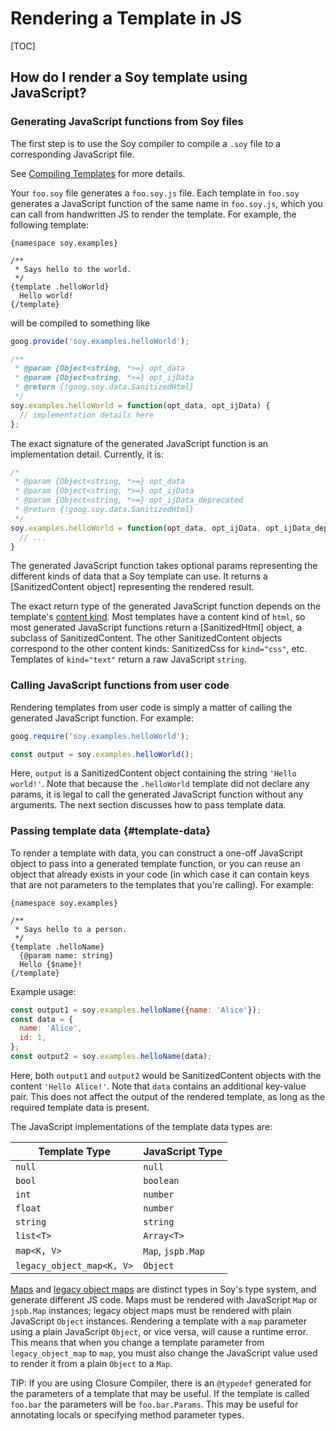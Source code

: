 # Rendering a Template in JS

[TOC]

## How do I render a Soy template using JavaScript?

### Generating JavaScript functions from Soy files

The first step is to use the Soy compiler to compile a `.soy` file to a
corresponding JavaScript file.

See [Compiling Templates](dir.md) for more details.

Your `foo.soy` file generates a `foo.soy.js` file. Each template in `foo.soy`
generates a JavaScript function of the same name in `foo.soy.js`, which you can
call from handwritten JS to render the template. For example, the following
template:

```soy
{namespace soy.examples}

/**
 * Says hello to the world.
 */
{template .helloWorld}
  Hello world!
{/template}
```

will be compiled to something like

```js
goog.provide('soy.examples.helloWorld');

/**
 * @param {Object<string, *>=} opt_data
 * @param {Object<string, *>=} opt_ijData
 * @return {!goog.soy.data.SanitizedHtml}
 */
soy.examples.helloWorld = function(opt_data, opt_ijData) {
  // implementation details here
};
```

The exact signature of the generated JavaScript function is an implementation
detail. Currently, it is:

```js
/*
 * @param {Object<string, *>=} opt_data
 * @param {Object<string, *>=} opt_ijData
 * @param {Object<string, *>=} opt_ijData_deprecated
 * @return {!goog.soy.data.SanitizedHtml}
 */
soy.examples.helloWorld = function(opt_data, opt_ijData, opt_ijData_deprecated) {
  // ...
}
```


The generated JavaScript function takes optional params representing the
different kinds of data that a Soy template can use. It returns a
[SanitizedContent
object]
representing the rendered result.

The exact return type of the generated JavaScript function depends on the
template's [content kind](security#content_kinds). Most templates have a content
kind of `html`, so most generated JavaScript functions return a
[SanitizedHtml]
object, a subclass of SanitizedContent. The other SanitizedContent objects
correspond to the other content kinds: SanitizedCss for `kind="css"`, etc.
Templates of `kind="text"` return a raw JavaScript `string`.

### Calling JavaScript functions from user code

Rendering templates from user code is simply a matter of calling the generated
JavaScript function. For example:

```js
goog.require('soy.examples.helloWorld');

const output = soy.examples.helloWorld();
```

Here, `output` is a SanitizedContent object containing the string `'Hello
world!'`. Note that because the `.helloWorld` template did not declare any
params, it is legal to call the generated JavaScript function without any
arguments. The next section discusses how to pass template data.

### Passing template data {#template-data}

To render a template with data, you can construct a one-off JavaScript object to
pass into a generated template function, or you can reuse an object that already
exists in your code (in which case it can contain keys that are not parameters
to the templates that you're calling). For example:

```soy
{namespace soy.examples}

/**
 * Says hello to a person.
 */
{template .helloName}
  {@param name: string}
  Hello {$name}!
{/template}
```

Example usage:

```js
const output1 = soy.examples.helloName({name: 'Alice'});
const data = {
  name: 'Alice',
  id: 1,
};
const output2 = soy.examples.helloName(data);
```

Here, both `output1` and `output2` would be SanitizedContent objects with the
content `'Hello Alice!'`. Note that `data` contains an additional key-value
pair. This does not affect the output of the rendered template, as long as the
required template data is present.

The JavaScript implementations of the template data types are:

Template Type             | JavaScript Type
------------------------- | -----------------
`null`                    | `null`
`bool`                    | `boolean`
`int`                     | `number`
`float`                   | `number`
`string`                  | `string`
`list<T>`                 | `Array<T>`
`map<K, V>`               | `Map`, `jspb.Map`
`legacy_object_map<K, V>` | `Object`

[Maps](../reference/types#map) and [legacy object
maps](../reference/types#legacy_object_map) are distinct types in Soy's type
system, and generate different JS code. Maps must be rendered with JavaScript
`Map` or `jspb.Map` instances; legacy object maps must be rendered with plain
JavaScript `Object` instances. Rendering a template with a `map` parameter using
a plain JavaScript `Object`, or vice versa, will cause a runtime error. This
means that when you change a template parameter from `legacy_object_map` to
`map`, you must also change the JavaScript value used to render it from a plain
`Object` to a `Map`.

TIP: If you are using Closure Compiler, there is an `@typedef` generated for the
parameters of a template that may be useful. If the template is called `foo.bar`
the parameters will be `foo.bar.Params`. This may be useful for annotating
locals or specifying method parameter types.

